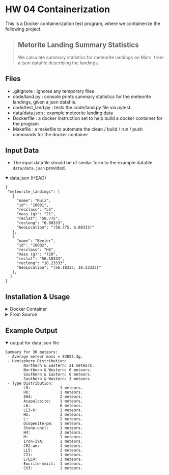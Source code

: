 # HW 04 Containerization

This is a Docker containerization test program, where we containerize the following project.

> ## Metorite Landing Summary Statistics
> We calculate summary statistics for meteorite landings on Mars, from a json datafile describing the landings.

## Files
- .gitignore        : ignores any temporary files
- code/land.py      : console prints summary statistics for the meteorite landings, given a json datafile.
- code/test_land.py	: tests the code/land.py file via pytest.
- data/data.json    : example meteorite landing data
- Dockerfile        : a docker instruction set to help build a docker container for the program
- Makefile          : a makefile to automate the clean / build / run / push commands for the docker container

## Input Data
- The input datafile should be of similar form to the example datafile `data/data.json` provided.

<details open>
<summary>data.json (HEAD)</summary>

```
{
 "meteorite_landings": [
   {
     "name": "Ruiz",
     "id": "10001",
     "recclass": "L5",
     "mass (g)": "21",
     "reclat": "50.775",
     "reclong": "6.08333",
     "GeoLocation": "(50.775, 6.08333)"
   },
   {
     "name": "Beeler",
     "id": "10002",
     "recclass": "H6",
     "mass (g)": "720",
     "reclat": "56.18333",
     "reclong": "10.23333",
     "GeoLocation": "(56.18333, 10.23333)"
   },
  ]
}
```

</details>

## Installation & Usage

<details>
<summary>Docker Container</summary>

### Install
- Note `docker run` will also pull the necessary image.
- Install Docker:
  - `apt-get install docker` (if you are on an Ubuntu machine)
### Run 
- Test
  - `docker run -it --rm akhilsadam/ml_data_analysis:hw04 pytest code`
- (with data `<pathtodatafile.json>`) (use a path to the file `data/data.json` to see example output)
  - `docker run --rm -v \${PWD}:/data ${NAME}/ml_data_analysis:hw04 land.py <pathtodatafile.json>`

</details>

<details>
<summary>From Source</summary>

- Please note that source builds only support Python3 on Ubuntu 20.04, and are written in that fashion. Your mileage may vary for other systems.
### Install
- First, install all dependencies:
```
apt-get install zlib1g python3 python3-pip -y
pip3 install numpy pytest matplotlib
```
- Then clone this repository and initialize script:
```
git clone https://github.com/akhilsadam/coe332.git 
cd coe332/homework04/
chmod +rx code/land.py
```
### Run
- Tester
  - Any tester output without an `AssertionError` is valid.
```
pytest
```
- Run (with data `<pathtodatafile.json>`) (use `data/data.json` to see example output)
```
code/land.py <pathtodatafile.json>
```
</details>

## Example Output

<details open>
<summary>output for data.json file</summary>

```
Summary for 30 meteors:
 - Average meteor mass = 83857.3g.
 - Hemisphere Distribution:
        Northern & Eastern: 21 meteors.
        Northern & Western: 6 meteors.
        Southern & Eastern: 0 meteors.
        Southern & Western: 3 meteors.
 - Type Distribution:
        L5:             1 meteors.
        H6:             1 meteors.
        EH4:            2 meteors.
        Acapulcoite:    1 meteors.
        L6:             6 meteors.
        LL3-6:          1 meteors.
        H5:             3 meteors.
        L:              2 meteors.
        Diogenite-pm:   1 meteors.
        Stone-uncl:     1 meteors.
        H4:             2 meteors.
        H:              1 meteors.
        Iron-IVA:       1 meteors.
        CR2-an:         1 meteors.
        LL5:            2 meteors.
        CI1:            1 meteors.
        L/LL4:          1 meteors.
        Eucrite-mmict:  1 meteors.
        CV3:            1 meteors.
```

</details>

